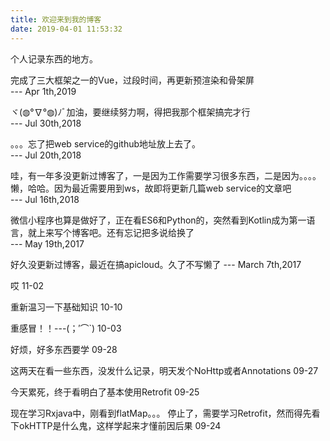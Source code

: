 ```yaml
---
title: 欢迎来到我的博客
date: 2019-04-01 11:53:32
---
```

个人记录东西的地方。

完成了三大框架之一的Vue，过段时间，再更新预渲染和骨架屏  
--- Apr 1th,2019

ヾ(◍°∇°◍)ﾉﾞ加油，要继续努力啊，得把我那个框架搞完才行  
--- Jul 30th,2018


。。。忘了把web service的github地址放上去了。  
--- Jul 20th,2018


哇，有一年多没更新过博客了，一是因为工作需要学习很多东西，二是因为。。。。懒，哈哈。因为最近需要用到ws，故即将更新几篇web service的文章吧  
--- Jul 16th,2018


微信小程序也算是做好了，正在看ES6和Python的，突然看到Kotlin成为第一语言，就上来写个博客吧。还有忘记把多说给换了  
--- May 19th,2017


好久没更新过博客，最近在搞apicloud。久了不写懒了 
--- March 7th,2017


哎 11-02


重新温习一下基础知识  10-10


重感冒！！---(；′⌒`)  10-03

好烦，好多东西要学  09-28

这两天在看一些东西，没发什么记录，明天发个NoHttp或者Annotations  09-27


今天累死，终于看明白了基本使用Retrofit 09-25


现在学习Rxjava中，刚看到flatMap。。。
停止了，需要学习Retrofit，然而得先看下okHTTP是什么鬼，这样学起来才懂前因后果 09-24




